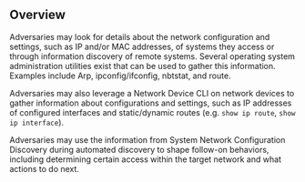 ## Overview

Adversaries may look for details about the network configuration and settings, such as IP and/or MAC addresses, of systems they access or through information discovery of remote systems. Several operating system administration utilities exist that can be used to gather this information. Examples include Arp, ipconfig/ifconfig, nbtstat, and route.

Adversaries may also leverage a Network Device CLI on network devices to gather information about configurations and settings, such as IP addresses of configured interfaces and static/dynamic routes (e.g. `show ip route`, `show ip interface`).

Adversaries may use the information from System Network Configuration Discovery during automated discovery to shape follow-on behaviors, including determining certain access within the target network and what actions to do next.